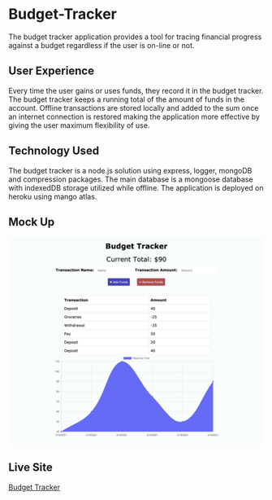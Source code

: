 # Budget-Tracker

The budget tracker application provides a tool for tracing financial progress against a budget regardless if the user is on-line or not. 

## User Experience

Every time the user gains or uses funds, they record it in the budget tracker. The budget tracker keeps a running total of the amount of funds in the account. Offline transactions are stored locally and added to the sum once an internet connection is restored making the application more effective by giving the user maximum flexibility of use. 

## Technology Used

The budget tracker is a node.js solution using express, logger, mongoDB and compression packages. The main database is a mongoose database with indexedDB storage utilized while offline. The application is deployed on heroku using mango atlas. 

## Mock Up

![Budget Tracker Image](https://github.com/catherinebshaw/Budget-Tracker/blob/main/public/Budget-trackerSS.png)

## Live Site
[Budget Tracker](https://budget-tracker-cs.herokuapp.com/)
